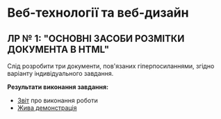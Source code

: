 # Веб-технології та веб-дизайн
## ЛР № 1:  "ОСНОВНІ ЗАСОБИ РОЗМІТКИ ДОКУМЕНТА В HTML"

Слід розробити три документи, пов'язаних гіперпосиланнями, згідно варіанту індивідуального завдання.

**Результати виконання завдання:**
* [Звіт](https://github.com/angelina-babych/khai-web-lab1/blob/main/%D0%91%D0%90%D0%91%D0%98%D0%A7%20-%20%D0%9B%D0%A0%201%20(%D0%B2%D0%B5%D0%B1).pdf) про виконання роботи
* [Жива демонстрація](https://angelina-babych.github.io/khai-web-lab1/)


